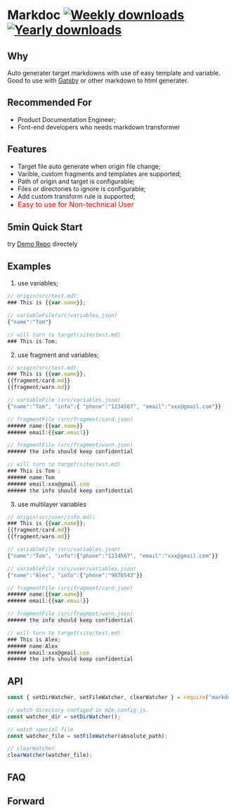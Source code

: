 # Markdoc [![Weekly downloads](https://img.shields.io/npm/dw/markdoc.svg)](https://github.com/talentAN/markdoc) [![Yearly downloads](https://img.shields.io/npm/dy/markdoc.svg)](https://github.com/talentAN/markdoc)

## Why

Auto generater target markdowns with use of easy template and variable. Good to use with [Gatsby](https://www.gatsbyjs.org/) or other markdown to html generater.

## Recommended For

- Product Documentation Engineer;
- Font-end developers who needs markdown transformer

## Features

- Target file auto generate when origin file change;
- Varible, custom fragments and templates are supported;
- Path of origin and target is configurable;
- Files or directories to ignore is configurable;
- Add custom transform rule is supported;
- <font size=3 color=#ff0000>Easy to use for Non-technical User </font>

## 5min Quick Start

try [Demo Repo](https://github.com/talentAN/markdoc-demo) directely

## Examples

1. use variables;

```javascript
// origin(src/test.md):
### This is {{var.name}};

// variableFile(src/variables.json)
{"name":"Tom"}

// will turn to target(site/test.md)
### This is Tom;
```

2. use fragment and variables;

```javascript
// origin(src/test.md):
### This is {{var.name}};
{{fragment/card.md}}
{{fragment/warn.md}}

// variableFile (src/variables.json)
{"name":"Tom", "info":{ "phone":"1234567", "email":"xxx@gmail.com"}}

// fragmentFile (src/fragment/card.json)
###### name:{{var.name}}
###### email:{{var.email}}

// fragmentFile (src/fragment/warn.json)
###### the info should keep confidential

// will turn to target(site/test.md)
### This is Tom ;
###### name:Tom
###### email:xxx@gmail.com
###### the info should keep confidential
```

3. use multilayer variables

```javascript
// origin(src/user/info.md):
### This is {{var.name}};
{{fragment/card.md}}
{{fragment/warn.md}}

// variableFile (src/variables.json)
{"name":"Tom", "info":{"phone":"1234567", "email":"xxx@gmail.com"}}

// variableFile (src/user/variables.json)
{"name":"Alex", "info":{"phone":"9876543"}}

// fragmentFile (src/fragment/card.json)
###### name:{{var.name}}
###### email:{{var.email}}

// fragmentFile (src/fragment/warn.json)
###### the info should keep confidential

// will turn to target(site/test.md)
### This is Alex;
###### name:Alex
###### email:xxx@gmail.com
###### the info should keep confidential
```

## API

```javascript
const { setDirWatcher, setFileWatcher, clearWatcher } = require("markdoc");

// watch directory configed in m2m.config.js.
const watcher_dir = setDirWatcher();

// watch special file
const watcher_file = setFileWatcher(absolute_path);

// clearWatcher
clearWatcher(watcher_file);
```

## FAQ

## Forward

